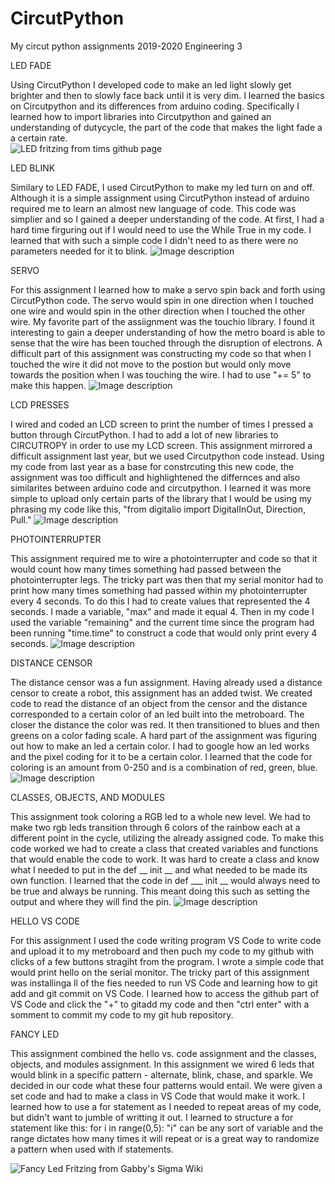 # CircutPython
My circut python assignments
2019-2020
Engineering 3

LED FADE
 
Using CircutPython I developed code to make an led light slowly get brighter and then to slowly face back until it is very dim. I learned the basics on Circutpython and its differences from arduino coding. Specifically I learned how to import libraries into Circutpython and gained an understanding of dutycycle, the part of the code that makes the light fade a a certain rate.   
![LED fritzing from tims github page](https://github.com/tweissm35/CircuitPython/blob/master/media/fade.jpg|width=10)

LED BLINK

Similary to LED FADE, I used CircutPython to make my led turn on and off. Although it is a simple assignment using CircutPython instead of arduino required me to learn an almost new language of code. This code was simplier and so I gained a deeper understanding of the code. At first, I had a hard time firguring out if I would need to use the While True in my code. I learned that with such a simple code I didn't need to as there were no parameters needed for it to blink. 
![Image description](link-to-image)

SERVO
 
For this assignment I learned how to make a servo spin back and forth using CircutPython code. The servo would spin in one direction when I touched one wire and would spin in the other direction when I touched the other wire. My favorite part of the assiignment was the touchio library. I found it interesting to gain a deeper understanding of how the metro board is able to sense that the wire has been touched through the disruption of electrons. A difficult part of this assignment was constructing my code so that when I touched the wire it did not move to the postion but would only move towards the position when I was touching the wire. I had to use "+= 5" to make this happen. 
![Image description](link-to-image)

LCD PRESSES

I wired and coded an LCD screen to print the number of times I pressed a button through CircutPython. I had to add a lot of new libraries to CIRCUTROPY in order to use my LCD screen. This assignment mirrored a difficult assignment last year, but we used Circutpython code instead. Using my code from last year as a base for constrcuting this new code, the assignment was too difficult and highlightened the differnces and also similarites between arduino code and circutpython. I learned it was more simple to upload only certain parts of the library that I would be using my phrasing my code like this, "from digitalio import DigitalInOut, Direction, Pull." 
![Image description](link-to-image)

PHOTOINTERRUPTER

This assignment required me to wire a photointerrupter and code so that it would count how many times something had passed between the photointerrupter legs. The tricky part was then that my serial monitor had to print how many times something had passed within my photointerrupter every 4 seconds. To do this I had to create values that represented the 4 seconds. I made a variable, "max" and made it equal 4. Then in my code I used the variable "remaining" and the current time since the program had been running "time.time" to construct a code that would only print every 4 seconds. 
![Image description](link-to-image)

DISTANCE CENSOR

The distance censor was a fun assignment. Having already used a distance censor to create a robot, this assignment has an added twist. We created code to read the distance of an object from the censor and the distance corresponded to a  certain color of an led built into the metroboard. The closer the distance the color was red. It then transitioned to blues and then greens on a color fading scale. A hard part of the assignment was figuring out how to make an led a certain color. I had to google how an led works and the pixel coding for it to be a certain color. I learned that the code for coloring is an amount from 0-250 and is a combination of red, green, blue.  
![Image description](link-to-image)

CLASSES, OBJECTS, AND MODULES

This assignment took coloring a RGB led to a whole new level. We had to make two rgb leds transition through 6 colors of the rainbow each at a different point in the cycle, utilizing the already assigned code. To make this code worked we had to create a class that created variables and functions that would enable the code to work. It was hard to create a class and know what I needed to put in the def __ init __ and what needed to be made its own function. I learned that the code in def ___ init __ would always  need to be true and always be running. This meant doing this such as setting the output and where they will find the pin. 
![Image description](link-to-image)

HELLO VS CODE

For this assignment I used the code writing program VS Code to write code and upload it to my metroboard and then puch my code to my github with clicks of a few buttons stragiht from the program. I wrote a simple code that would print hello on the serial monitor. The tricky part of this assignment was installinga ll of the fies needed to run VS Code and learning how to git add and git commit on VS Code. I learned how to access the github part of VS Code and click the "+" to gitadd my code and then "ctrl enter" with a somment to commit my code to my git hub repository. 

FANCY LED

This assignment combined the hello vs. code assignment and the classes, objects, and modules assignment. In this assignment we wired 6 leds that would blink in a specific pattern - alternate, blink, chase, and sparkle. We decided in our code what these four patterns would entail. We were given a set code and had to make a class in VS Code that would make it work. I learned how to use a for statement as I needed to repeat areas of my code, but didn't want to jumble of writting it out. I learned to structure a for statement like this:  for i in range(0,5): "i" can be any sort of variable and the range dictates how many times it will repeat or is a great way to randomize a pattern when used with if statements.  

![Fancy Led Fritzing from Gabby's Sigma Wiki](http://wiki.chssigma.com/images/thumb/3/30/Fancy_LED_fritzing_Gabby.PNG/900px-Fancy_LED_fritzing_Gabby.PNG)

